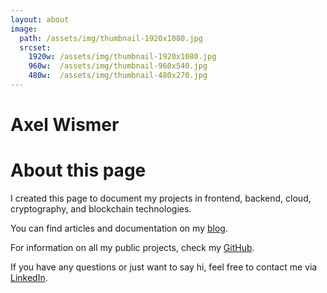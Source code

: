 ```yaml
---
layout: about
image: 
  path: /assets/img/thumbnail-1920x1080.jpg
  srcset:
    1920w: /assets/img/thumbnail-1920x1080.jpg
    960w:  /assets/img/thumbnail-960x540.jpg
    480w:  /assets/img/thumbnail-480x270.jpg
---
```


# Axel Wismer

<!--author-->

# About this page

I created this page to document my projects in frontend, backend, cloud, cryptography, and blockchain technologies.

You can find articles and documentation on my [blog]({{site.baseurl}}/).

For information on all my public projects, check my [GitHub](https://github.com/axelwismer).

If you have any questions or just want to say hi, feel free to contact me via [LinkedIn](https://www.linkedin.com/in/axel-wismer/).
